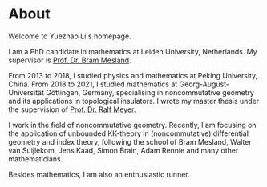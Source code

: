 # About

Welcome to Yuezhao Li's homepage.

I am a PhD candidate in mathematics at Leiden University, Netherlands. My supervisor is [Prof. Dr. Bram Mesland](https://pub.math.leidenuniv.nl/~meslandb2/).

From 2013 to 2018, I studied physics and mathematics at Peking University, China. From 2018 to 2021, I studied mathematics at Georg-August-Universität Göttingen, Germany, specialising in noncommutative geometry and its applications in topological insulators. I wrote my master thesis under the supervision of [Prof. Dr. Ralf Meyer](https://www.uni-math.gwdg.de/rameyer/).

I work in the field of noncommutative geometry. Recently, I am focusing on the application of unbounded KK-theory in (noncommutative) differential geometry and index theory, following the school of Bram Mesland, Walter van Suijlekom, Jens Kaad, Simon Brain, Adam Rennie and many other mathematicians.

Besides mathematics, I am also an enthusiastic runner.